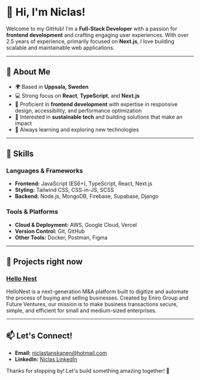 # 👋 Hi, I'm Niclas!  

Welcome to my GitHub! I'm a **Full-Stack Developer** with a passion for **frontend development** and crafting engaging user experiences. With over 2.5 years of experience, primarily focused on **Next.js**, I love building scalable and maintainable web applications.  

---

## 🚀 About Me  
- 🌍 Based in **Uppsala, Sweden**  
- 💻 Strong focus on **React**, **TypeScript**, and **Next.js**  
- 🌟 Proficient in **frontend development** with expertise in responsive design, accessibility, and performance optimization  
- 🔎 Interested in **sustainable tech** and building solutions that make an impact  
- 🧠 Always learning and exploring new technologies  

---

## 🔧 Skills  

### Languages & Frameworks  
- **Frontend:** JavaScript (ES6+), TypeScript, React, Next.js  
- **Styling:** Tailwind CSS, CSS-in-JS, SCSS  
- **Backend:** Node.js, MongoDB, Firebase, Supabase, Django  

### Tools & Platforms  
- **Cloud & Deployment:** AWS, Google Cloud, Vercel  
- **Version Control:** Git, GitHub  
- **Other Tools:** Docker, Postman, Figma  

---

## 💼 Projects right now
### [Hello Nest](https://www.hellonest.se)  
HelloNest is a next-generation M&A platform built to digitize and automate the process of buying and selling businesses. 
Created by Eniro Group and Future Ventures, our mission is to make business transactions secure, simple, and efficient for small and medium-sized enterprises.

---

## 📫 Let's Connect!  
- **Email:** niclastanskanen@hotmail.com
- **LinkedIn:** [Niclas LinkedIn](https://www.linkedin.com/in/niclastanskanen/)  

Thanks for stopping by! Let's build something amazing together! 🚀  
